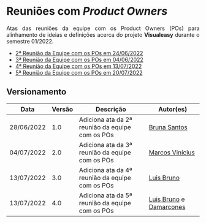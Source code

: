 # Reuniões com <i>Product Owners</i>


<p align="justify">Atas das reuniões da equipe com os Product Owners (POs) para alinhamento de ideias e definições acerca do projeto <b>Visualeasy</b> durante o semestre 01/2022.</p>

- [2ª Reunião da Equipe com os POs em 24/06/2022](r2-pos.md)
- [3ª Reunião da Equipe com os POs em 04/06/2022](r3-pos.md)
- [4ª Reunião da Equipe com os POs em 13/07/2022](r4-pos.md)
- [5ª Reunião da Equipe com os POs em 20/07/2022](r5-pos.md)


## Versionamento

| Data | Versão | Descrição | Autor(es) |
|------|------|------|------|
|28/06/2022|1.0|Adiciona ata da 2ª reunião da equipe com os POs|[Bruna Santos](https://github.com/brunaalmeidasantos)|
|04/07/2022|2.0|Adiciona ata da 3ª reunião da equipe com os POs|[Marcos Vinícius](https://github.com/marcos-mv)|
|13/07/2022|3.0|Adiciona ata da 4ª reunião da equipe com os POs|[Luis Bruno](https://github.com/lbrunofidelis)|
|13/07/2022|4.0|Adiciona ata da 5ª reunião da equipe com os POs|[Luis Bruno](https://github.com/lbrunofidelis) e [Damarcones](https://github.com/damarcones)|